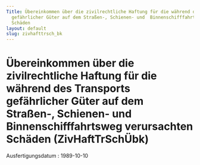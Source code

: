 ```yaml
---
Title: Übereinkommen über die zivilrechtliche Haftung für die während des  Transports
  gefährlicher Güter auf dem Straßen-, Schienen- und  Binnenschifffahrtsweg verursachten
  Schäden
layout: default
slug: zivhafttrsch_bk
---
```


# Übereinkommen über die zivilrechtliche Haftung für die während des  Transports gefährlicher Güter auf dem Straßen-, Schienen- und  Binnenschifffahrtsweg verursachten Schäden (ZivHaftTrSchÜbk)

Ausfertigungsdatum
:   1989-10-10

